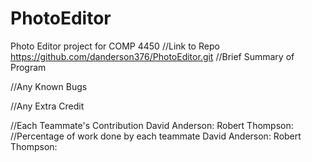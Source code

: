 # PhotoEditor
Photo Editor project for COMP 4450
//Link to Repo
https://github.com/danderson376/PhotoEditor.git
//Brief Summary of Program

//Any Known Bugs

//Any Extra Credit

//Each Teammate's Contribution
David Anderson:
Robert Thompson:
//Percentage of work done by each teammate
David Anderson:
Robert Thompson:
